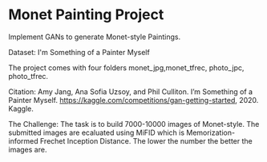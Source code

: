 # Monet Painting Project

Implement GANs to generate Monet-style Paintings.

Dataset: I'm Something of a Painter Myself

The project comes with four folders monet_jpg,monet_tfrec, photo_jpc, photo_tfrec.

Citation: Amy Jang, Ana Sofia Uzsoy, and Phil Culliton. I’m Something of a Painter Myself. https://kaggle.com/competitions/gan-getting-started, 2020. Kaggle.

The Challenge: The task is to build 7000-10000 images of Monet-style. The submitted images are ecaluated using MiFID which is Memorization-informed Frechet Inception Distance. The lower the number the better the images are.
